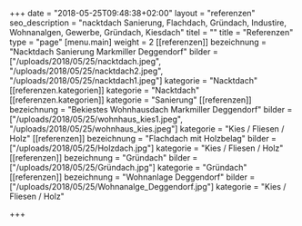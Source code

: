+++
date = "2018-05-25T09:48:38+02:00"
layout = "referenzen"
seo_description = "nacktdach Sanierung, Flachdach, Gründach, Industire, Wohnanalgen, Gewerbe, Gründach, Kiesdach"
titel = ""
title = "Referenzen"
type = "page"
[menu.main]
weight = 2
[[referenzen]]
bezeichnung = "Nacktdach Sanierung Markmiller Deggendorf"
bilder = ["/uploads/2018/05/25/nacktdach.jpeg", "/uploads/2018/05/25/nacktdach2.jpeg", "/uploads/2018/05/25/nacktdach1.jpeg"]
kategorie = "Nacktdach"
[[referenzen.kategorien]]
kategorie = "Nacktdach"
[[referenzen.kategorien]]
kategorie = "Sanierung"
[[referenzen]]
bezeichnung = "Bekiestes Wohnhausdach Markmiller Deggendorf"
bilder = ["/uploads/2018/05/25/wohnhaus_kies1.jpeg", "/uploads/2018/05/25/wohnhaus_kies.jpeg"]
kategorie = "Kies / Fliesen / Holz"
[[referenzen]]
bezeichnung = "Flachdach mit Holzbelag"
bilder = ["/uploads/2018/05/25/Holzdach.jpg"]
kategorie = "Kies / Fliesen / Holz"
[[referenzen]]
bezeichnung = "Gründach"
bilder = ["/uploads/2018/05/25/Gründach.jpg"]
kategorie = "Gründach"
[[referenzen]]
bezeichnung = "Wohnanlage Deggendorf"
bilder = ["/uploads/2018/05/25/Wohnanalge_Deggendorf.jpg"]
kategorie = "Kies / Fliesen / Holz"

+++
